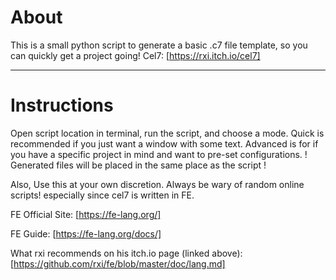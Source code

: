 # About
This is a small python script to generate a basic .c7 file template, so you can quickly get a project going!  Cel7: [https://rxi.itch.io/cel7]

---

# **Instructions**

Open script location in terminal, run the script, and choose a mode.
Quick is recommended if you just want a window with some text.
Advanced is for if you have a specific project in mind and want to pre-set configurations.
! Generated files will be placed in the same place as the script !



Also, Use this at your own discretion. 
Always be wary of random online scripts! especially since cel7 is written in FE.

FE Official Site:
[https://fe-lang.org/]

FE Guide:
[https://fe-lang.org/docs/]

What rxi recommends on his itch.io page (linked above):
[https://github.com/rxi/fe/blob/master/doc/lang.md]

